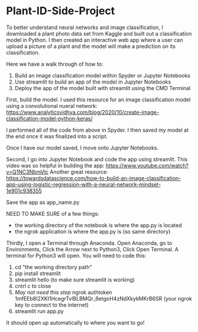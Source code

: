 # Plant-ID-Side-Project
To better understand neural networks and image classification, I downloaded a plant photo data set from Kaggle and built out a classification model in Python. I then created an interactive web app where a user can upload a picture of a plant and the model will make a prediction on its classification. 

Here we have a walk through of how to:
1. Build an image classification model within Spyder or Jupyter Notebooks
2. Use streamlit to build an app of the model in Jupyter Notebooks
3. Deploy the app of the model built with streamlit using the CMD Terminal 

First, build the model. I used this resource for an image classification model using a convolutional nueral network:
https://www.analyticsvidhya.com/blog/2020/10/create-image-classification-model-python-keras/

I performed all of the code from above in Spyder. I then saved my model at the end once it was finalized into a script.

Once I have our model saved, I move onto Jupyter Notebooks.

Second, I go into Jupyter Notebook and code the app using streamlit. 
This video was so helpful in building the app: https://www.youtube.com/watch?v=Q1NC3NbmVlc
Another great resource: https://towardsdatascience.com/how-to-build-an-image-classification-app-using-logistic-regression-with-a-neural-network-mindset-1e901c938355

Save the app as app_name.py

NEED TO MAKE SURE of a few things:
- the working directory of the notebook is where the app.py is located
- the ngrok application is where the app.py is (so same directory)


Thirdly, I open a Terminal through Anaconda. Open Anaconda, go to Environments, Click the Arrow next to Python3, Click Open Terminal.
A terminal for Python3 will open. You will need to code this:
1. cd "the working directory path"
2. pip install streamlit
3. streamlit hello (to make sure streamlit is working)
4. cntrl c to close
5. *May not need this step* ngrok authtoken 1mfEEb8I2XKI1HcegrTvlBLBMQr_6etgoH4zNdXkykMKrB6SR (your ngrok key to connect to the internet)
6. streamlit run app.py

It should open up automatically to where you want to go!
